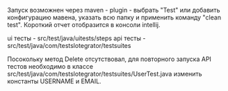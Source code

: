 Запуск возможнен через maven - plugin - выбрать "Test" или добавить конфигурацию мавена, указать всю папку и применить команду "clean test". 
Короткий отчет отобразится в консоли intellij.

ui тесты - src/test/java/uitests/steps
api тесты - src/test/java/com/testslotegrator/testsuites

Посокольку метод Delete отсутствовал, для повторного запуска API тестов необходимо в классе 
src/test/java/com/testslotegrator/testsuites/UserTest.java изменить константы USERNAME и EMAIL.
